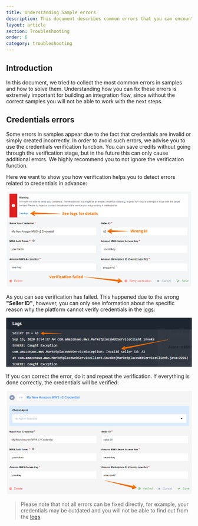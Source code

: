 ```yaml
---
title: Understanding Sample errors
description: This document describes common errors that you can encounter and the ways to solve them.
layout: article
section: Troubleshooting
order: 6
category: troubleshooting
---
```


## Introduction

In this document, we tried to collect the most common errors in samples and how to solve them. Understanding how you can fix these errors is extremely important for building an integration flow, since without the correct samples you will not be able to work with the next steps.

## Credentials errors

Some errors in samples appear due to the fact that credentials are invalid or simply created incorrectly. In order to avoid such errors, we advise you to use the credentials verification function. You can save credits without going through the verification stage, but in the future this can only cause additional errors. We highly recommend you to not ignore the verification function.

Here we want to show you how verification helps you to detect errors related to credentials in advance:

![Verification failed](/assets/img/integrator-guide/sample-errors/verification-failed.png)

As you can see verification has failed. This happened due to the wrong **"Seller ID"**, however, you can only see information about the specific reason why the platform cannot verify credentials in the [logs](/getting-started/logs-page):

![Invalid Seller ID](/assets/img/integrator-guide/sample-errors/invalid-seller-id.png)

If you can correct the error, do it and repeat the verification. If everything is done correctly, the credentials will be verified:

![Verified credentials](/assets/img/integrator-guide/sample-errors/verified-credentials.png)

> Please note that not all errors can be fixed directly, for example, your credentials may be outdated and you will not be able to find out from the [logs](/getting-started/logs-page).
